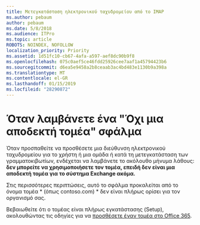 ```yaml
---
title: Μετεγκατάσταση ηλεκτρονικού ταχυδρομείου από το IMAP
ms.author: pebaum
author: pebaum
ms.date: 5/8/2018
ms.audience: ITPro
ms.topic: article
ROBOTS: NOINDEX, NOFOLLOW
localization_priority: Priority
ms.assetid: 1d51fc10-cb67-4afa-a597-aef8dc90b9f8
ms.openlocfilehash: 075c0aef5ce46fdd25926cee7aaf1a45794423b6
ms.sourcegitcommit: d6ea5e9458a2b8ceaab3ac4bd483e1130b9a398a
ms.translationtype: MT
ms.contentlocale: el-GR
ms.lasthandoff: 01/15/2019
ms.locfileid: "28290872"
---
```

# <a name="when-you-get-a-not-an-accepted-domain-error"></a>Όταν λαμβάνετε ένα "Όχι μια αποδεκτή τομέα" σφάλμα

Όταν προσπαθείτε να προσθέσετε μια διεύθυνση ηλεκτρονικού ταχυδρομείου για το χρήστη ή μια ομάδα ή κατά τη μετεγκατάσταση των γραμματοκιβωτίων, ενδέχεται να λαμβάνετε το ακόλουθο μήνυμα λάθους: **δεν μπορείτε να χρησιμοποιήσετε τον τομέα, επειδή δεν είναι μια αποδεκτή τομέα για το σύστημα Exchange ακόμα.**
  
Στις περισσότερες περιπτώσεις, αυτό το σφάλμα προκαλείται από το όνομα τομέα * (όπως contoso.com) * δεν είναι πλήρως ορίσει για τον οργανισμό σας. 
  
Βεβαιωθείτε ότι ο τομέας είναι πλήρως εγκατάστασης (Setup), ακολουθώντας τις οδηγίες για να [προσθέσετε έναν τομέα στο Office 365](https://support.office.com/article/6383f56d-3d09-4dcb-9b41-b5f5a5efd611).
  

